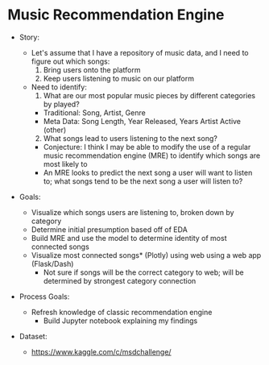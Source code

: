 # Music Recommendation Engine
  - Story:
    - Let's assume that I have a repository of music data, and I need to figure out which songs:
      1. Bring users onto the platform
      2. Keep users listening to music on our platform
    - Need to identify:
      1. What are our most popular music pieces by different categories by played?
        - Traditional: Song, Artist, Genre
        - Meta Data: Song Length, Year Released, Years Artist Active (other)
      2. What songs lead to users listening to the next song?
        - Conjecture: I think I may be able to modify the use of a regular music recommendation engine (MRE) to identify which songs are most likely to
        - An MRE looks to predict the next song a user will want to listen to; what songs tend to be the next song a user will listen to?

  - Goals:
    - Visualize which songs users are listening to, broken down by category
    - Determine initial presumption based off of EDA
    - Build MRE and use the model to determine identity of most connected songs
    - Visualize most connected songs* (Plotly) using web using a web app (Flask/Dash)
      * Not sure if songs will be the correct category to web; will be determined by strongest category connection

  - Process Goals:
    - Refresh knowledge of classic recommendation engine
      - Build Jupyter notebook explaining my findings

  - Dataset:
    - https://www.kaggle.com/c/msdchallenge/

